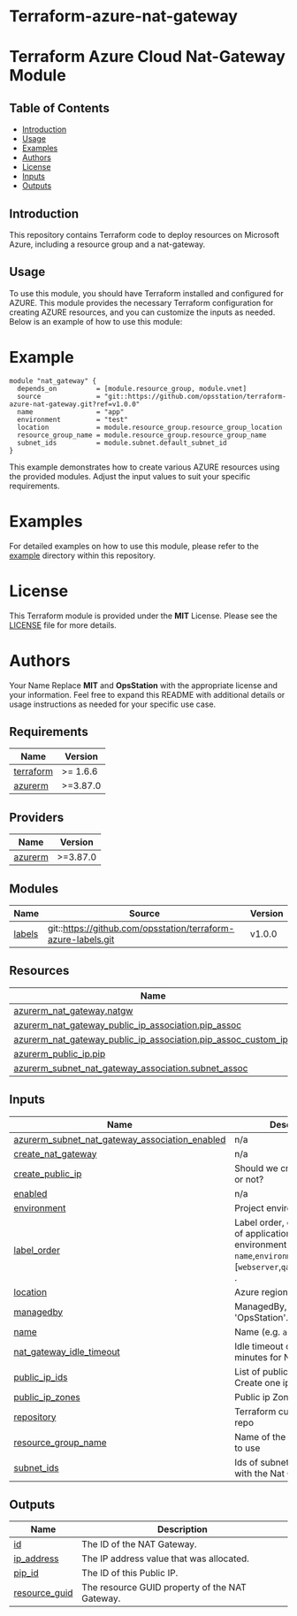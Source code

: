 # Terraform-azure-nat-gateway

# Terraform Azure Cloud Nat-Gateway Module

## Table of Contents
- [Introduction](#introduction)
- [Usage](#usage)
- [Examples](#examples)
- [Authors](#authors)
- [License](#license)
- [Inputs](#inputs)
- [Outputs](#outputs)

## Introduction
This repository contains Terraform code to deploy resources on Microsoft Azure, including a resource group and a nat-gateway.

## Usage
To use this module, you should have Terraform installed and configured for AZURE. This module provides the necessary Terraform configuration
for creating AZURE resources, and you can customize the inputs as needed. Below is an example of how to use this module:

# Example

```hcl
module "nat_gateway" {
  depends_on          = [module.resource_group, module.vnet]
  source              = "git::https://github.com/opsstation/terraform-azure-nat-gateway.git?ref=v1.0.0"
  name                = "app"
  environment         = "test"
  location            = module.resource_group.resource_group_location
  resource_group_name = module.resource_group.resource_group_name
  subnet_ids          = module.subnet.default_subnet_id
}
```
This example demonstrates how to create various AZURE resources using the provided modules. Adjust the input values to suit your specific requirements.

# Examples
For detailed examples on how to use this module, please refer to the [example](https://github.com/opsstation/terraform-azure-nat-gateway/blob/master/_example) directory within this repository.

# License
This Terraform module is provided under the **MIT** License. Please see the [LICENSE](https://github.com/opsstation/terraform-azure-nat-gateway/blob/master/LICENSE) file for more details.

# Authors
Your Name
Replace **MIT** and **OpsStation** with the appropriate license and your information. Feel free to expand this README with additional details or usage instructions as needed for your specific use case.

<!-- BEGIN_TF_DOCS -->
## Requirements

| Name | Version |
|------|---------|
| <a name="requirement_terraform"></a> [terraform](#requirement\_terraform) | >= 1.6.6 |
| <a name="requirement_azurerm"></a> [azurerm](#requirement\_azurerm) | >=3.87.0 |

## Providers

| Name | Version |
|------|---------|
| <a name="provider_azurerm"></a> [azurerm](#provider\_azurerm) | >=3.87.0 |

## Modules

| Name | Source | Version |
|------|--------|---------|
| <a name="module_labels"></a> [labels](#module\_labels) | git::https://github.com/opsstation/terraform-azure-labels.git | v1.0.0 |

## Resources

| Name | Type |
|------|------|
| [azurerm_nat_gateway.natgw](https://registry.terraform.io/providers/hashicorp/azurerm/latest/docs/resources/nat_gateway) | resource |
| [azurerm_nat_gateway_public_ip_association.pip_assoc](https://registry.terraform.io/providers/hashicorp/azurerm/latest/docs/resources/nat_gateway_public_ip_association) | resource |
| [azurerm_nat_gateway_public_ip_association.pip_assoc_custom_ips](https://registry.terraform.io/providers/hashicorp/azurerm/latest/docs/resources/nat_gateway_public_ip_association) | resource |
| [azurerm_public_ip.pip](https://registry.terraform.io/providers/hashicorp/azurerm/latest/docs/resources/public_ip) | resource |
| [azurerm_subnet_nat_gateway_association.subnet_assoc](https://registry.terraform.io/providers/hashicorp/azurerm/latest/docs/resources/subnet_nat_gateway_association) | resource |

## Inputs

| Name | Description | Type | Default                                                       | Required |
|------|-------------|------|---------------------------------------------------------------|:--------:|
| <a name="input_azurerm_subnet_nat_gateway_association_enabled"></a> [azurerm\_subnet\_nat\_gateway\_association\_enabled](#input\_azurerm\_subnet\_nat\_gateway\_association\_enabled) | n/a | `bool` | `true`                                                        | no |
| <a name="input_create_nat_gateway"></a> [create\_nat\_gateway](#input\_create\_nat\_gateway) | n/a | `bool` | `true`                                                        | no |
| <a name="input_create_public_ip"></a> [create\_public\_ip](#input\_create\_public\_ip) | Should we create a public IP or not? | `bool` | `true`                                                        | no |
| <a name="input_enabled"></a> [enabled](#input\_enabled) | n/a | `bool` | `true`                                                        | no |
| <a name="input_environment"></a> [environment](#input\_environment) | Project environment | `string` | `""`                                                          | no |
| <a name="input_label_order"></a> [label\_order](#input\_label\_order) | Label order, e.g. sequence of application name and environment `name`,`environment`,'attribute' [`webserver`,`qa`,`devops`,`public`,] . | `list(any)` | <pre>[<br>  "name",<br>  "environment"<br>]</pre>             | no |
| <a name="input_location"></a> [location](#input\_location) | Azure region to use | `string` | `""`                                                          | no |
| <a name="input_managedby"></a> [managedby](#input\_managedby) | ManagedBy, eg 'OpsStation'. | `string` | `"OpsStation"`                                                | no |
| <a name="input_name"></a> [name](#input\_name) | Name  (e.g. `app` or `cluster`). | `string` | `""`                                                          | no |
| <a name="input_nat_gateway_idle_timeout"></a> [nat\_gateway\_idle\_timeout](#input\_nat\_gateway\_idle\_timeout) | Idle timeout configuration in minutes for Nat Gateway | `number` | `4`                                                           | no |
| <a name="input_public_ip_ids"></a> [public\_ip\_ids](#input\_public\_ip\_ids) | List of public ips to use. Create one ip if not provided | `list(string)` | `[]`                                                          | no |
| <a name="input_public_ip_zones"></a> [public\_ip\_zones](#input\_public\_ip\_zones) | Public ip Zones to configure. | `list(string)` | `null`                                                        | no |
| <a name="input_repository"></a> [repository](#input\_repository) | Terraform current module repo | `string` | `"https://github.com/opsstation/terraform-azure-nat-gateway"` | no |
| <a name="input_resource_group_name"></a> [resource\_group\_name](#input\_resource\_group\_name) | Name of the resource group to use | `string` | `""`                                                          | no |
| <a name="input_subnet_ids"></a> [subnet\_ids](#input\_subnet\_ids) | Ids of subnets to associate with the Nat Gateway | `string` | `""`                                                          | no |

## Outputs

| Name | Description |
|------|-------------|
| <a name="output_id"></a> [id](#output\_id) | The ID of the NAT Gateway. |
| <a name="output_ip_address"></a> [ip\_address](#output\_ip\_address) | The IP address value that was allocated. |
| <a name="output_pip_id"></a> [pip\_id](#output\_pip\_id) | The ID of this Public IP. |
| <a name="output_resource_guid"></a> [resource\_guid](#output\_resource\_guid) | The resource GUID property of the NAT Gateway. |
<!-- END_TF_DOCS -->